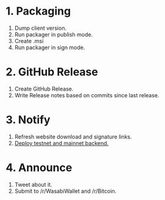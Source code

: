 # 1. Packaging

1. Dump client version.
2. Run packager in publish mode.
3. Create .msi
4. Run packager in sign mode.

# 2. GitHub Release

1. Create GitHub Release.
2. Write Release notes based on commits since last release.

# 3. Notify

1. Refresh website download and signature links.
2. [Deploy testnet and mainnet backend.](https://github.com/zkSNACKs/WalletWasabi/blob/master/WalletWasabi.Documentation/BackendDeployment.md#update)

# 4. Announce

1. Tweet about it.
2. Submit to /r/WasabiWallet and /r/Bitcoin.
